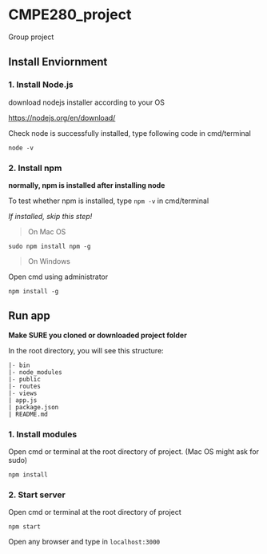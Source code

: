 # CMPE280_project
Group project
## Install Enviornment
### 1. Install Node.js

download nodejs installer according to your OS

https://nodejs.org/en/download/

Check node is successfully installed, type following code in cmd/terminal 
```
node -v
```

### 2. Install npm
**normally, npm is installed after installing node**

To test whether npm is installed, type `npm -v` in cmd/terminal 

*If installed, skip this step!*

>On Mac OS
```
sudo npm install npm -g
```

>On Windows

Open cmd using administrator
```
npm install -g
```

## Run app

**Make SURE you cloned or downloaded project folder**

In the root directory, you will see this structure:

```
|- bin
|- node_modules
|- public
|- routes
|- views
| app.js
| package.json
| README.md
```

### 1. Install modules
Open cmd or terminal at the root directory of project. (Mac OS might ask for sudo)

```
npm install
```

### 2. Start server

Open cmd or terminal at the root directory of project
```
npm start
```
Open any browser and type in `localhost:3000`
